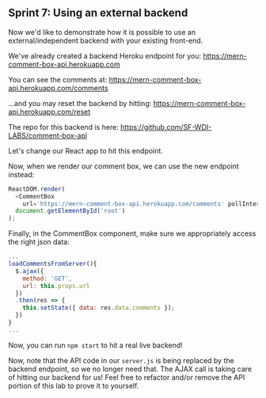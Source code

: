 ## Sprint 7: Using an external backend

Now we'd like to demonstrate how it is possible to use an external/independent backend with your existing front-end.

We've already created a backend Heroku endpoint for you:
https://mern-comment-box-api.herokuapp.com

You can see the comments at:
https://mern-comment-box-api.herokuapp.com/comments

...and you may reset the backend by hitting:
 https://mern-comment-box-api.herokuapp.com/reset

The repo for this backend is here:
 https://github.com/SF-WDI-LABS/comment-box-api

Let's change our React app to hit this endpoint.

Now, when we render our comment box, we can use the new endpoint instead:

```js
ReactDOM.render(
  <CommentBox
    url='https://mern-comment-box-api.herokuapp.com/comments' pollInterval={2000} />,
  document.getElementById('root')
);
```

Finally, in the CommentBox component, make sure we appropriately access the right json data:

```js
...
loadCommentsFromServer(){
  $.ajax({
    method: 'GET',
    url: this.props.url
  })
  .then(res => {
    this.setState({ data: res.data.comments });
  })
}
...
```

Now, you can run `npm start` to hit a real live backend!

Now, note that the API code in our `server.js` is being replaced by the backend endpoint, so we no longer need that. The AJAX call is taking care of hitting our backend for us! Feel free to refactor and/or remove the API portion of this lab to prove it to yourself.
